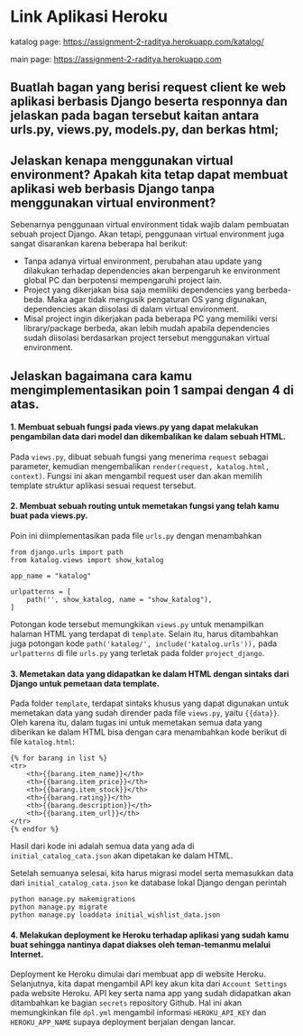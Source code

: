 # Link Aplikasi Heroku
katalog page: https://assignment-2-raditya.herokuapp.com/katalog/

main page: https://assignment-2-raditya.herokuapp.com

## Buatlah bagan yang berisi request client ke web aplikasi berbasis Django beserta responnya dan jelaskan pada bagan tersebut kaitan antara urls.py, views.py, models.py, dan berkas html;

## Jelaskan kenapa menggunakan virtual environment? Apakah kita tetap dapat membuat aplikasi web berbasis Django tanpa menggunakan virtual environment?

Sebenarnya penggunaan virtual environment tidak wajib dalam pembuatan sebuah project Django. Akan tetapi, penggunaan virtual environment juga sangat disarankan karena beberapa hal berikut:

* Tanpa adanya virtual environment, perubahan atau update yang dilakukan terhadap dependencies akan berpengaruh ke environment global PC dan berpotensi mempengaruhi project lain.
* Project yang dikerjakan bisa saja memiliki dependencies yang berbeda-beda. Maka agar tidak mengusik pengaturan OS yang digunakan, dependencies akan diisolasi di dalam virtual environment.
* Misal project ingin dikerjakan pada beberapa PC yang memiliki versi library/package berbeda, akan lebih mudah apabila dependencies sudah diisolasi berdasarkan project tersebut menggunakan virtual environment.

## Jelaskan bagaimana cara kamu mengimplementasikan poin 1 sampai dengan 4 di atas.

#### 1. Membuat sebuah fungsi pada views.py yang dapat melakukan pengambilan data dari model dan dikembalikan ke dalam sebuah HTML.
Pada ```views.py```, dibuat sebuah fungsi yang menerima ```request``` sebagai parameter, kemudian mengembalikan ```render(request, katalog.html, context)```. Fungsi ini akan mengambil request user dan akan memilih template struktur aplikasi sesuai request tersebut.


#### 2. Membuat sebuah routing untuk memetakan fungsi yang telah kamu buat pada views.py.
Poin ini diimplementasikan pada file ```urls.py``` dengan menambahkan 

```
from django.urls import path
from katalog.views import show_katalog

app_name = "katalog"

urlpatterns = [
    path('', show_katalog, name = "show_katalog"),
]
```
Potongan kode tersebut memungkikan ```views.py``` untuk menampilkan halaman HTML yang terdapat di ```template```. Selain itu, harus ditambahkan juga potongan kode ```path('katalog/', include('katalog.urls')),``` pada ```urlpatterns``` di file ```urls.py``` yang terletak pada folder ```project_django```.

#### 3. Memetakan data yang didapatkan ke dalam HTML dengan sintaks dari Django untuk pemetaan data template.
Pada folder ```template```, terdapat sintaks khusus yang dapat digunakan untuk memetakan data yang sudah dirender pada file ```views.py```, yaitu ```{{data}}```. Oleh karena itu, dalam tugas ini untuk memetakan semua data yang diberikan ke dalam HTML bisa dengan cara menambahkan kode berikut di file ```katalog.html```:
```
{% for barang in list %}
<tr>
    <th>{{barang.item_name}}</th>
    <th>{{barang.item_price}}</th>
    <th>{{barang.item_stock}}</th>
    <th>{{barang.rating}}</th>
    <th>{{barang.description}}</th>
    <th>{{barang.item_url}}</th>
</tr>
{% endfor %}
```
Hasil dari kode ini adalah semua data yang ada di ```initial_catalog_cata.json``` akan dipetakan ke dalam HTML.

Setelah semuanya selesai, kita harus migrasi model serta memasukkan data dari ```initial_catalog_cata.json``` ke database lokal Django dengan perintah
```
python manage.py makemigrations
python manage.py migrate
python manage.py loaddata initial_wishlist_data.json
```

#### 4. Melakukan deployment ke Heroku terhadap aplikasi yang sudah kamu buat sehingga nantinya dapat diakses oleh teman-temanmu melalui Internet.
Deployment ke Heroku dimulai dari membuat app di website Heroku. Selanjutnya, kita dapat mengambil API key akun kita dari ```Account Settings``` pada website Heroku. API key serta nama app yang sudah didapatkan akan ditambahkan ke bagian ```secrets``` repository Github. Hal ini akan memungkinkan file ```dpl.yml``` mengambil informasi ```HEROKU_API_KEY``` dan ```HEROKU_APP_NAME``` supaya deployment berjalan dengan lancar.
 
